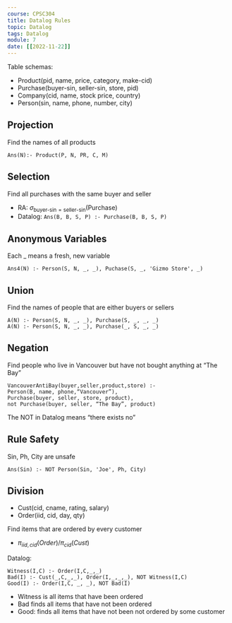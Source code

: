 ```yaml
---
course: CPSC304
title: Datalog Rules
topic: Datalog
tags: Datalog
module: 7
date: [[2022-11-22]]
---
```


Table schemas:
- Product(pid, name, price, category, make-cid)
- Purchase(buyer-sin, seller-sin, store, pid)
- Company(cid, name, stock price, country)
- Person(sin, name, phone, number, city)

## Projection
Find the names of all products
```
Ans(N):- Product(P, N, PR, C, M)
```

## Selection
Find all purchases with the same buyer and seller
- RA: $\sigma_{\text{buyer-sin} = \text{seller-sin}}(\text{Purchase})$
- Datalog: `Ans(B, B, S, P) :- Purchase(B, B, S, P)`

## Anonymous Variables
Each _ means a fresh, new variable
```
Ans4(N) :- Person(S, N, _, _), Puchase(S, _, 'Gizmo Store', _)
```

## Union
Find the names of people that are either buyers or sellers
```
A(N) :- Person(S, N, _, _), Purchase(S, _, _, _)
A(N) :- Person(S, N, _, _), Purchase(_, S, _, _)
```

## Negation
Find people who live in Vancouver but have not bought anything at “The Bay”
```
VancouverAntiBay(buyer,seller,product,store) :-
Person(B, name, phone,“Vancouver”),
Purchase(buyer, seller, store, product),
not Purchase(buyer, seller, “The Bay”, product)
```
The NOT in Datalog means “there exists no”

## Rule Safety
Sin, Ph, City are unsafe
```
Ans(Sin) :- NOT Person(Sin, 'Joe', Ph, City)
```

## Division
- Cust(cid, cname, rating, salary)
- Order(iid, cid, day, qty)

Find items that are ordered by every customer
- $\pi_{iid, cid}(Order)/\pi_{cid}(Cust)$

Datalog:
```
Witness(I,C) :- Order(I,C,_,_)  
Bad(I) :- Cust(_,C,_,_), Order(I,_,_,_), NOT Witness(I,C)
Good(I) :- Order(I,C, _, _), NOT Bad(I)
```
- Witness is all items that have been ordered
- Bad finds all items that have not been ordered
- Good: finds all items that have not been not ordered by some customer